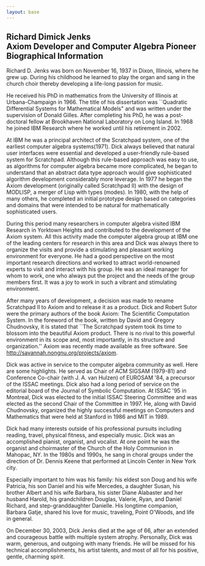 ```yaml
---
layout: base
---
```

<h2>
Richard Dimick Jenks
<br>
Axiom Developer and Computer Algebra Pioneer
<br>
Biographical Information
</h2>

Richard D. Jenks was born on November 16, 1937 in Dixon, Illinois, where he grew up. During his childhood he learned to play the organ and sang in the church choir thereby developing a life-long passion for music.

He received his PhD in mathematics from the University of Illinois at Urbana-Champaign in 1966. The title of his dissertation was ``Quadratic Differential Systems for Mathematical Models" and was written under the supervision of Donald Gilles. After completing his PhD, he was a post-doctoral fellow at Brookhaven National Laboratory on Long Island. In 1968 he joined IBM Research where he worked until his retirement in 2002.

At IBM he was a principal architect of the Scratchpad system, one of the earliest computer algebra systems(1971). Dick always believed that natural user interfaces were essential and developed a user-friendly rule-based system for Scratchpad. Although this rule-based approach was easy to use, as algorithms for computer algebra became more complicated, he began to understand that an abstract data type approach would give sophisticated algorithm development considerably more leverage. In 1977 he began the Axiom development (originally called Scratchpad II) with the design of MODLISP, a merger of Lisp with types (modes). In 1980, with the help of many others, he completed an initial prototype design based on categories and domains that were intended to be natural for mathematically sophisticated users.

During this period many researchers in computer algebra visited IBM Research in Yorktown Heights and contributed to the development of the Axiom system. All this activity made the computer algebra group at IBM one of the leading centers for research in this area and Dick was always there to organize the visits and provide a stimulating and pleasant working environment for everyone. He had a good perspective on the most important research directions and worked to attract world-renowned experts to visit and interact with his group. He was an ideal manager for whom to work, one who always put the project and the needs of the group members first. It was a joy to work in such a vibrant and stimulating environment.

After many years of development, a decision was made to rename Scratchpad II to Axiom and to release it as a product. Dick and Robert Sutor were the primary authors of the book Axiom: The Scientific Computation System. In the foreword of the book, written by David and Gregory Chudnovsky, it is stated that ``The Scratchpad system took its time to blossom into the beautiful Axiom product. There is no rival to this powerful environment in its scope and, most importantly, in its structure and organization.'' Axiom was recently made available as free software. See http://savannah.nongnu.org/projects/axiom.

Dick was active in service to the computer algebra community as well. Here are some highlights. He served as Chair of ACM SIGSAM (1979-81) and Conference Co-chair (with J. A. van Hulzen) of EUROSAM '84, a precursor of the ISSAC meetings. Dick also had a long period of service on the editorial board of the Journal of Symbolic Computation. At ISSAC '95 in Montreal, Dick was elected to the initial ISSAC Steering Committee and was elected as the second Chair of the Committee in 1997. He, along with David Chudnovsky, organized the highly successful meetings on Computers and Mathematics that were held at Stanford in 1986 and MIT in 1989.

Dick had many interests outside of his professional pursuits including reading, travel, physical fitness, and especially music. Dick was an accomplished pianist, organist, and vocalist. At one point he was the organist and choirmaster of the Church of the Holy Communion in Mahopac, NY. In the 1980s and 1990s, he sang in choral groups under the direction of Dr. Dennis Keene that performed at Lincoln Center in New York city.

Especially important to him was his family: his eldest son Doug and his wife Patricia, his son Daniel and his wife Mercedes, a daughter Susan, his brother Albert and his wife Barbara, his sister Diane Alabaster and her husband Harold, his grandchildren Douglas, Valerie, Ryan, and Daniel Richard, and step-granddaughter Danielle. His longtime companion, Barbara Gatje, shared his love for music, traveling, Point O'Woods, and life in general.

On December 30, 2003, Dick Jenks died at the age of 66, after an extended and courageous battle with multiple system atrophy. Personally, Dick was warm, generous, and outgoing with many friends. He will be missed for his technical accomplishments, his artist talents, and most of all for his positive, gentle, charming spirit.